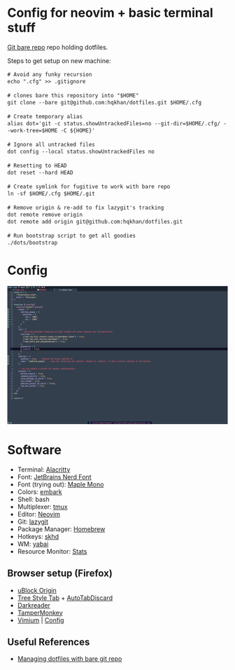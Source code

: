 # Config for neovim + basic terminal stuff
[Git bare repo](https://www.ackama.com/what-we-think/the-best-way-to-store-your-dotfiles-a-bare-git-repository-explained/) repo holding dotfiles.

Steps to get setup on new machine:
```
# Avoid any funky recursion
echo ".cfg" >> .gitignore

# clones bare this repository into "$HOME"
git clone --bare git@github.com:hqkhan/dotfiles.git $HOME/.cfg

# Create temporary alias
alias dot='git -c status.showUntrackedFiles=no --git-dir=$HOME/.cfg/ --work-tree=$HOME -C ${HOME}'

# Ignore all untracked files
dot config --local status.showUntrackedFiles no

# Resetting to HEAD
dot reset --hard HEAD

# Create symlink for fugitive to work with bare repo
ln -sf $HOME/.cfg $HOME/.git

# Remove origin & re-add to fix lazygit's tracking
dot remote remove origin
dot remote add origin git@github.com:hqkhan/dotfiles.git

# Run bootstrap script to get all goodies
./dots/bootstrap
```

# Config

![screenshot](./screenshot.png)

# Software

- Terminal: [Alacritty](https://alacritty.org)
- Font: [JetBrains Nerd Font](https://github.com/JetBrains/JetBrainsMono)
- Font (trying out): [Maple Mono](https://github.com/subframe7536/maple-font)
- Colors: [embark](https://github.com/embark-theme/vim)
- Shell: bash
- Multiplexer: [tmux](https://github.com/tmux/tmux/wiki)
- Editor: [Neovim](https://neovim.io)
- Git: [lazygit](https://github.com/jesseduffield/lazygit)
- Package Manager: [Homebrew](https://brew.sh)
- Hotkeys: [skhd](https://github.com/koekeishiya/skhd/)
- WM: [yabai](https://github.com/koekeishiya/yabai)
- Resource Monitor: [Stats](https://github.com/exelban/stats)

## Browser setup (Firefox)

- [uBlock Origin](https://addons.mozilla.org/en-US/firefox/addon/ublock-origin/)
- [Tree Style Tab](https://addons.mozilla.org/en-US/firefox/addon/tree-style-tab/) + [AutoTabDiscard](https://webextension.org/listing/tab-discard.html)
- [Darkreader](https://darkreader.org/)
- [TamperMonkey](https://www.tampermonkey.net/)
- [Vimium](https://github.com/philc/vimium) | [Config](https://gist.github.com/hqkhan/1c7b935a0a98f0feb95b6a2969d2f390)


## Useful References
- [Managing dotfiles with bare git
  repo](https://www.ackama.com/what-we-think/the-best-way-to-store-your-dotfiles-a-bare-git-repository-explained/)

